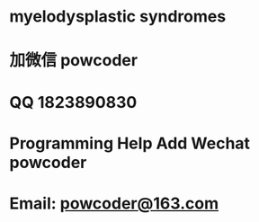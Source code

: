 # myelodysplastic syndromes
# 加微信 powcoder

# QQ 1823890830

# Programming Help Add Wechat powcoder

# Email: powcoder@163.com

